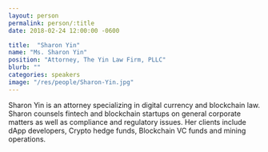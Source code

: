 ```yaml
---
layout: person
permalink: person/:title
date: 2018-02-24 12:00:00 -0600

title:  "Sharon Yin"
name: "Ms. Sharon Yin"
position: "Attorney, The Yin Law Firm, PLLC"
blurb: ""
categories: speakers
image: "/res/people/Sharon-Yin.jpg"
---
```


Sharon Yin is an attorney specializing in digital currency and blockchain law. Sharon counsels fintech and blockchain startups on general corporate matters as well as compliance and regulatory issues. Her clients include dApp developers, Crypto hedge funds, Blockchain VC funds and mining operations.